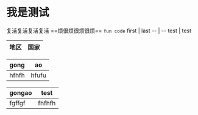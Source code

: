 # 我是测试
复活复活复活复活
==烦很烦很烦很烦==
`fun code`
first | last
--  |  --
test | test

| 地区    |国家    |
| --------- | --------- |


| gong | ao |
| ----- | -- |
|hfhfh|hfufu|


gongao | test
-- | --
fgffgf |fhfhfh
